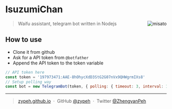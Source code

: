 # IsuzumiChan
<img align="right" src="https://encrypted-tbn1.gstatic.com/images?q=tbn:ANd9GcQd2zP00mKdr_9onsA1XgJc8nSod-fXdPpYBJuVV2Yt4JQA7lPx" alt="misato" />

> Waifu assistant, telegram bot written in Nodejs

## How to use
* Clone it from github
* Ask for a API token from `@botfather`
* Append the API token to the token variable
```js
// API token here
const token = '197973471:AAE-8hOhycXdD3StG2G07nVx9QHWgrmIXs8'
// Setup polling way
const bot = new TelegramBot(token, { polling: { timeout: 3, interval: 1000 } })
```

---

> [zypeh.github.io](https://zypeh.github.io) &nbsp;&middot;&nbsp;
> GitHub [@zypeh](https://github.com/zypeh) &nbsp;&middot;&nbsp;
> Twitter [@ZhengyanPeh](https://twitter.com/ZhengyanPeh)
